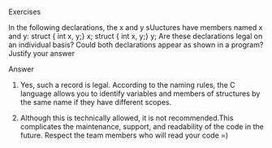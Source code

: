Exercises

In the following declarations, the x and y sUuctures have members named x and y:
struct { int x, y;} x; 
struct { int x, y;} y;
Are these declarations legal on an individual basis? Could both declarations appear as shown in a program? Justify your answer

Answer
1. Yes, such a record is legal.
   According to the naming rules, the C language allows you to identify variables and members of structures by the same name if they have different scopes.
   
2. Although this is technically allowed, it is not recommended.This complicates the maintenance, support, and readability of the code in the future.
   Respect the team members who will read your code =)  
